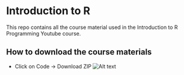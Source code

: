 # Introduction to R
This repo contains all the course material used in the Introduction to R Programming Youtube course.

## How to download the course materials
- Click on Code -> Download ZIP
![ Alt text](https://s3.gifyu.com/images/Screen-Recording-2021-04-24-at-10.11.56-pm.gif)
